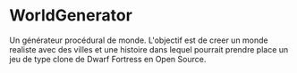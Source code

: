 # WorldGenerator
Un générateur procédural de monde.
L'objectif est de creer un monde realiste avec des villes et une histoire dans lequel pourrait prendre place un jeu de type clone de Dwarf Fortress en Open Source.

